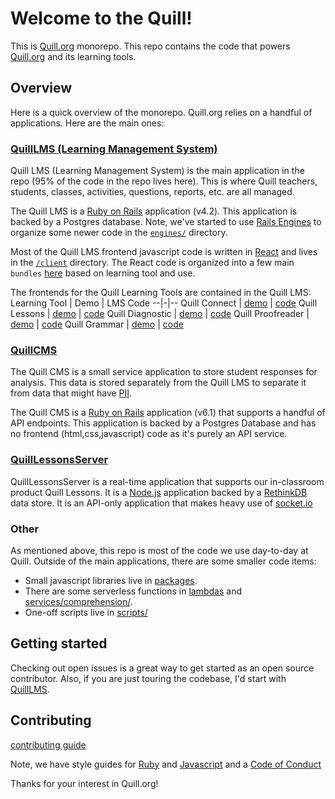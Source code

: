 # Welcome to the Quill!

This is [Quill.org](https://www.quill.org/) monorepo. This repo contains the code that powers [Quill.org](https://www.quill.org/) and its learning tools.

## Overview

Here is a quick overview of the monorepo. Quill.org relies on a handful of applications. Here are the main ones:

### [QuillLMS (Learning Management System)](services/QuillLMS/README.md)

Quill LMS (Learning Management System) is the main application in the repo (95% of the code in the repo lives here). This is where Quill teachers, students, classes, activities, questions, reports, etc. are all managed.

The Quill LMS is a [Ruby on Rails](https://rubyonrails.org/) application (v4.2). This application is backed by a Postgres database. Note, we've started to use [Rails Engines](https://guides.rubyonrails.org/engines.html) to organize some newer code in the [`engines/`](services/QuillLMS/engines/) directory.

Most of the Quill LMS frontend javascript code is written in [React](https://reactjs.org/) and lives in the [`/client`](services/QuillLMS/client) directory. The React code is organized into a few main `bundles` [here](services/QuillLMS/client/app/bundles) based on learning tool and use.

The frontends for the Quill Learning Tools are contained in the Quill LMS:
Learning Tool | Demo | LMS Code
--|-|--
Quill Connect  | [demo](https://www.quill.org/tools/connect) | [code](services/QuillLMS/client/app/bundles/Connect)
Quill Lessons | [demo](https://www.quill.org/tools/lessons) | [code](services/QuillLMS/client/app/bundles/Lessons)
Quill Diagnostic | [demo](https://www.quill.org/tools/diagnostic) | [code](services/QuillLMS/client/app/bundles/Diagnostic)
Quill Proofreader | [demo](https://www.quill.org/tools/proofreader) | [code](services/QuillLMS/client/app/bundles/Proofreader)
Quill Grammar | [demo](https://www.quill.org/tools/grammar) | [code](services/QuillLMS/client/app/bundles/Grammar)

### [QuillCMS](services/QuillCMS/README.md)

The Quill CMS is a small service application to store student responses for analysis. This data is stored separately from the Quill LMS to separate it from data that might have [PII](https://en.wikipedia.org/wiki/Personal_data).

The Quill CMS is a [Ruby on Rails](https://rubyonrails.org/) application (v6.1) that supports a handful of API endpoints. This application is backed by a Postgres Database and has no frontend (html,css,javascript) code as it's purely an API service.

### [QuillLessonsServer](services/QuillLessonsServer/README.md)

QuillLessonsServer is a real-time application that supports our in-classroom product Quill Lessons. It is a [Node.js](https://nodejs.org/en/) application backed by a [RethinkDB](https://rethinkdb.com/) data store. It is an API-only application that makes heavy use of [socket.io](https://socket.io/)


### Other

As mentioned above, this repo is most of the code we use day-to-day at Quill. Outside of the main applications, there are some smaller code items:
- Small javascript libraries live in [packages](packages/).
- There are some serverless functions in [lambdas](lambdas/) and [services/comprehension/](services/comprehension/).
- One-off scripts live in [scripts/](scripts/)

## Getting started

Checking out open issues is a great way to get started as an open source contributor. Also, if you are just touring the codebase, I'd start with [QuillLMS](services/QuillLMS/README.md).

## Contributing
[contributing guide](CONTRIBUTING.md)

Note, we have style guides for [Ruby](https://github.com/empirical-org/ruby) and [Javascript](https://github.com/empirical-org/javascript) and a [Code of Conduct](CODE_OF_CONDUCT.md)

Thanks for your interest in Quill.org!

